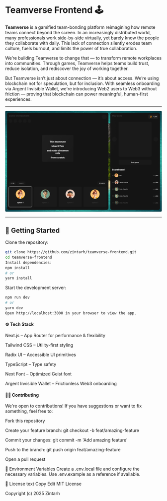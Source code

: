 # Teamverse Frontend 🕹️

**Teamverse**  is a gamified team-bonding platform reimagining how remote teams connect beyond the screen. In an increasingly distributed world, many professionals work side-by-side virtually, yet barely know the people they collaborate with daily. This lack of connection silently erodes team culture, fuels burnout, and limits the power of true collaboration.

We’re building Teamverse to change that — to transform remote workplaces into communities. Through games, Teamverse helps teams build trust, reduce isolation, and rediscover the joy of working together.

But Teamverse isn’t just about connection — it’s about access. We’re using blockchain not for speculation, but for inclusion. With seamless onboarding via Argent Invisible Wallet, we're introducing Web2 users to Web3 without friction — proving that blockchain can power meaningful, human-first experiences.

---

![Teamverse UI Preview](./public/playzone.png)

---

## 🚀 Getting Started

Clone the repository:

```bash
git clone https://github.com/zintarh/teamverse-frontend.git
cd teamverse-frontend
Install dependencies:
npm install
# or
yarn install
```

Start the development server:

```bash
npm run dev
# or
yarn dev
Open http://localhost:3000 in your browser to view the app.

```

#### ⚙️ Tech Stack
Next.js – App Router for performance & flexibility

Tailwind CSS – Utility-first styling

Radix UI – Accessible UI primitives

TypeScript – Type safety

Next Font – Optimized Geist font

Argent Invisible Wallet – Frictionless Web3 onboarding


#### 🧑‍💻 Contributing
We're open to contributions! If you have suggestions or want to fix something, feel free to:

Fork this repository

Create your feature branch:
git checkout -b feat/amazing-feature

Commit your changes:
git commit -m 'Add amazing feature'

Push to the branch:
git push origin feat/amazing-feature

Open a pull request

🧪 Environment Variables
Create a .env.local file and configure the necessary variables. Use .env.example as a reference if available.

📜 License
text
Copy
Edit
MIT License

Copyright (c) 2025 Zintarh

